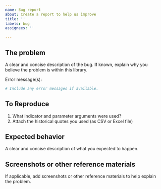 ```yaml
---
name: Bug report
about: Create a report to help us improve
title: ''
labels: bug
assignees: ''

---
```


## The problem

A clear and concise description of the bug.  If known, explain why you believe the problem is within this library.

Error message(s):

```bash
# Include any error messages if available.
```

## To Reproduce

1. What indicator and parameter arguments were used?
2. Attach the historical quotes you used (as CSV or Excel file)

## Expected behavior

A clear and concise description of what you expected to happen.

## Screenshots or other reference materials

If applicable, add screenshots or other reference materials to help explain the problem.
